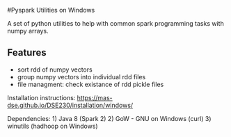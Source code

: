 #Pyspark Utilities on Windows

A set of python utilities to help with common spark programming tasks with numpy arrays.

## Features
* sort rdd of numpy vectors
* group numpy vectors into individual rdd files
* file managment: check existance of rdd pickle files

Installation instructions:
    https://mas-dse.github.io/DSE230/installation/windows/

Dependencies:
    1) Java 8 (Spark 2)
    2) GoW - GNU on Windows (curl)
    3) winutils (hadhoop on Windows)